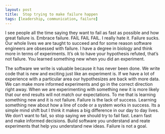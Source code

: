 ```yaml
---
layout: post
title:  Stop trying to make failure happen
tags: [leadership, communication, failure]
---
```


I see people all the time saying they want to fail as fast as possible and how great failure is. Embrace failure. 
FAIL FAIL FAIL. I really hate it. Failure sucks. Our whole lives we are taught to succeed and for some reason software 
engineers are obsessed with failure. I have a degree in biology and think more in terms of experiments. It’s ok to have
your hypothesis refuted, that’s not failure. You learned something new when you did an experiment. 
 
The software we write is valuable because it has never been done. We write code that is new and exciting just like an 
experiment is. If we have a lot of experience with a particular area our hypothesizes are back with more data. We can
make more informed experiments and go in the correct direction right away. When we are experimenting with something new
it is more likely that our end results will not match our expectations. To me that is learning something new and it is 
not failure. Failure is the lack of success. Learning something new about how a line of code or a system works in 
success. Its a simple mind shift but I think it makes a big difference in our day to day lives. We don’t want to fail, 
so stop saying we should try to fail fast. Learn fast and make informed decisions. Build software you understand and 
reate experiments that help you understand new ideas. Failure is not a goal. 

